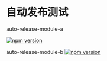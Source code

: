# 自动发布测试

auto-release-module-a

<a href="https://badge.fury.io/js/auto-release-module-a" title="npm">
<img src="https://img.shields.io/npm/v/auto-release-module-a.svg?style=flat-square" alt="npm version"/>
</a>

auto-release-module-b
<a href="https://badge.fury.io/js/auto-release-module-b" title="npm">
<img src="https://img.shields.io/npm/v/auto-release-module-b.svg?style=flat-square" alt="npm version"/>
</a>
